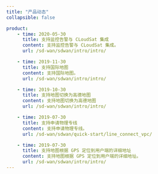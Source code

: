 ```yaml
---
title: "产品动态"
collapsible: false

product:
    - time: 2020-05-30
      title: 支持监控告警与 CLoudSat 集成
      content: 支持监控告警与 CLoudSat 集成。
      url: /sd-wan/sdwan/intro/intro/

    - time: 2019-11-30
      title: 支持国际地图
      content: 支持国际地图。
      url: /sd-wan/sdwan/intro/intro/

    - time: 2019-10-30
      title: 支持地图切换为高德地图
      content: 支持地图切换为高德地图
      url: /sd-wan/sdwan/intro/intro/

    - time: 2019-07-30
      title: 支持申请物理专线
      content: 支持申请物理专线。
      url: /sd-wan/sdwan/quick-start/line_connect_vpc/

    - time: 2019-07-30
      title: 支持地图根据 GPS 定位到用户端的详细地址
      content: 支持地图根据 GPS 定位到用户端的详细地址。
      url: /sd-wan/sdwan/intro/intro/
---
```


<!-- 设置上述参数可生成产品动态页  -->


